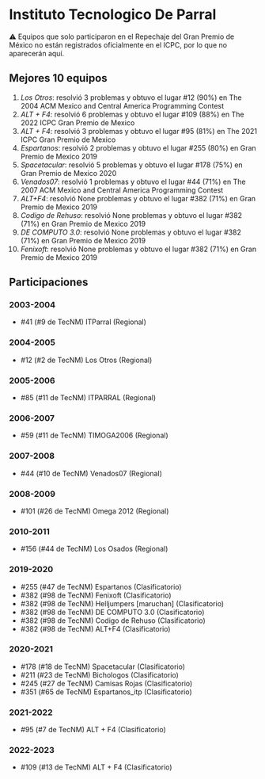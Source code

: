 # Instituto Tecnologico De Parral

:warning: Equipos que solo participaron en el Repechaje del Gran Premio de México no están registrados oficialmente en el ICPC, por lo que no aparecerán aquí.

## Mejores 10 equipos

1. _Los Otros_: resolvió 3 problemas y obtuvo el lugar #12 (90%) en The 2004 ACM Mexico and Central America Programming Contest
1. _ALT + F4_: resolvió 6 problemas y obtuvo el lugar #109 (88%) en The 2022 ICPC Gran Premio de Mexico
1. _ALT + F4_: resolvió 3 problemas y obtuvo el lugar #95 (81%) en The 2021 ICPC Gran Premio de Mexico
1. _Espartanos_: resolvió 2 problemas y obtuvo el lugar #255 (80%) en Gran Premio de Mexico 2019
1. _Spacetacular_: resolvió 5 problemas y obtuvo el lugar #178 (75%) en Gran Premio de Mexico 2020
1. _Venados07_: resolvió 1 problemas y obtuvo el lugar #44 (71%) en The 2007 ACM Mexico and Central America Programming Contest
1. _ALT+F4_: resolvió None problemas y obtuvo el lugar #382 (71%) en Gran Premio de Mexico 2019
1. _Codigo de Rehuso_: resolvió None problemas y obtuvo el lugar #382 (71%) en Gran Premio de Mexico 2019
1. _DE COMPUTO 3.0_: resolvió None problemas y obtuvo el lugar #382 (71%) en Gran Premio de Mexico 2019
1. _Fenixoft_: resolvió None problemas y obtuvo el lugar #382 (71%) en Gran Premio de Mexico 2019

## Participaciones

### 2003-2004

- #41 (#9 de TecNM) ITParral (Regional)

### 2004-2005

- #12 (#2 de TecNM) Los Otros (Regional)

### 2005-2006

- #85 (#11 de TecNM) ITPARRAL (Regional)

### 2006-2007

- #59 (#11 de TecNM) TIMOGA2006 (Regional)

### 2007-2008

- #44 (#10 de TecNM) Venados07 (Regional)

### 2008-2009

- #101 (#26 de TecNM) Omega 2012 (Regional)

### 2010-2011

- #156 (#44 de TecNM) Los Osados (Regional)

### 2019-2020

- #255 (#47 de TecNM) Espartanos (Clasificatorio)
- #382 (#98 de TecNM) Fenixoft (Clasificatorio)
- #382 (#98 de TecNM) Helljumpers [maruchan] (Clasificatorio)
- #382 (#98 de TecNM) DE COMPUTO 3.0 (Clasificatorio)
- #382 (#98 de TecNM) Codigo de Rehuso (Clasificatorio)
- #382 (#98 de TecNM) ALT+F4 (Clasificatorio)

### 2020-2021

- #178 (#18 de TecNM) Spacetacular (Clasificatorio)
- #211 (#23 de TecNM) Bichologos (Clasificatorio)
- #245 (#27 de TecNM) Camisas Rojas (Clasificatorio)
- #351 (#65 de TecNM) Espartanos_itp (Clasificatorio)

### 2021-2022

- #95 (#7 de TecNM) ALT + F4 (Clasificatorio)

### 2022-2023

- #109 (#13 de TecNM) ALT + F4 (Clasificatorio)



